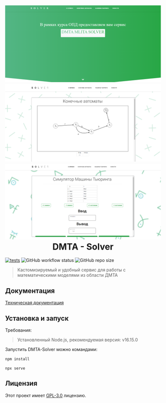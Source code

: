 <h1 align="center">
  <br>
  <a href="https://github.com/Clonexy700/NSU-opd-dmta-solver"><img src="/img/main.png" alt="DMTA - Solver"></a>
  <a href="https://github.com/Clonexy700/NSU-opd-dmta-solver"><img src="/img/automat.png" alt="DMTA - Solver"></a>
  <a href="https://github.com/Clonexy700/NSU-opd-dmta-solver"><img src="/img/turing.png" alt="DMTA - Solver"></a>
  <br>
  DMTA - Solver
  <br>
</h1>

<p align="center">

[![tests](https://github.com/Clonexy700/NSU-opd-dmta-solver/actions/workflows/main.yml/badge.svg)](https://github.com/Clonexy700/NSU-opd-dmta-solver/actions/workflows/main.yml)
<img alt="GitHub workflow status" src="https://img.shields.io/github/workflow/status/Clonexy700/NSU-opd-dmta-solver/Tests?label=tests">
<img alt="GitHub repo size" src="https://img.shields.io/github/repo-size/Clonexy700/NSU-opd-dmta-solver?style=flat-square">

</p>

> Кастомизируемый и удобный сервис для работы с математическими моделями из области ДМТА

## Документация

[Техническая документация](https://dmta-mlita-project-version-nativejs.readthedocs.io/en/latest/)

## Установка и запуск

Требования:
> Установленный Node.js, рекомендуемая версия: v16.15.0

Запустить DMTA-Solver можно командами:

```shell
npm install
```

```shell
npx serve
```

## Лицензия

Этот проект имеет [GPL-3.0](https://github.com/Clonexy700/NSU-opd-dmta-solver/blob/master/LICENSE) лицензию.
